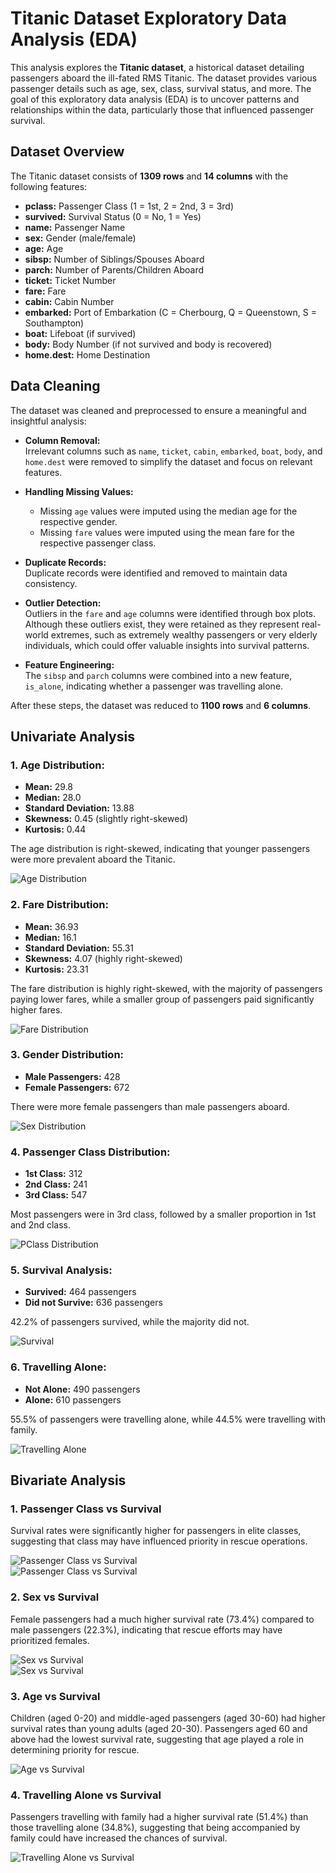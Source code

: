 # Titanic Dataset Exploratory Data Analysis (EDA)

This analysis explores the **Titanic dataset**, a historical dataset detailing passengers aboard the ill-fated RMS Titanic. The dataset provides various passenger details such as age, sex, class, survival status, and more. The goal of this exploratory data analysis (EDA) is to uncover patterns and relationships within the data, particularly those that influenced passenger survival.

## Dataset Overview

The Titanic dataset consists of **1309 rows** and **14 columns** with the following features:

- **pclass:** Passenger Class (1 = 1st, 2 = 2nd, 3 = 3rd)
- **survived:** Survival Status (0 = No, 1 = Yes)
- **name:** Passenger Name
- **sex:** Gender (male/female)
- **age:** Age
- **sibsp:** Number of Siblings/Spouses Aboard
- **parch:** Number of Parents/Children Aboard
- **ticket:** Ticket Number
- **fare:** Fare
- **cabin:** Cabin Number
- **embarked:** Port of Embarkation (C = Cherbourg, Q = Queenstown, S = Southampton)
- **boat:** Lifeboat (if survived)
- **body:** Body Number (if not survived and body is recovered)
- **home.dest:** Home Destination

## Data Cleaning

The dataset was cleaned and preprocessed to ensure a meaningful and insightful analysis:

- **Column Removal:**  
  Irrelevant columns such as `name`, `ticket`, `cabin`, `embarked`, `boat`, `body`, and `home.dest` were removed to simplify the dataset and focus on relevant features.

- **Handling Missing Values:**  
  - Missing `age` values were imputed using the median age for the respective gender.
  - Missing `fare` values were imputed using the mean fare for the respective passenger class.

- **Duplicate Records:**  
  Duplicate records were identified and removed to maintain data consistency.

- **Outlier Detection:**  
  Outliers in the `fare` and `age` columns were identified through box plots. Although these outliers exist, they were retained as they represent real-world extremes, such as extremely wealthy passengers or very elderly individuals, which could offer valuable insights into survival patterns.

- **Feature Engineering:**  
  The `sibsp` and `parch` columns were combined into a new feature, `is_alone`, indicating whether a passenger was travelling alone.

After these steps, the dataset was reduced to **1100 rows** and **6 columns**.

## Univariate Analysis

### 1. **Age Distribution:**

- **Mean:** 29.8  
- **Median:** 28.0  
- **Standard Deviation:** 13.88  
- **Skewness:** 0.45 (slightly right-skewed)  
- **Kurtosis:** 0.44

The age distribution is right-skewed, indicating that younger passengers were more prevalent aboard the Titanic.

![Age Distribution](Images/agedist.png)

### 2. **Fare Distribution:**

- **Mean:** 36.93  
- **Median:** 16.1  
- **Standard Deviation:** 55.31  
- **Skewness:** 4.07 (highly right-skewed)  
- **Kurtosis:** 23.31

The fare distribution is highly right-skewed, with the majority of passengers paying lower fares, while a smaller group of passengers paid significantly higher fares.

![Fare Distribution](Images/faredist.png)

### 3. **Gender Distribution:**

- **Male Passengers:** 428  
- **Female Passengers:** 672

There were more female passengers than male passengers aboard.

![Sex Distribution](Images/sexdist.png)

### 4. **Passenger Class Distribution:**

- **1st Class:** 312  
- **2nd Class:** 241  
- **3rd Class:** 547

Most passengers were in 3rd class, followed by a smaller proportion in 1st and 2nd class.

![PClass Distribution](Images/pclassdist.png)

### 5. **Survival Analysis:**

- **Survived:** 464 passengers  
- **Did not Survive:** 636 passengers

42.2% of passengers survived, while the majority did not.

![Survival](Images/suvdist.png)

### 6. **Travelling Alone:**

- **Not Alone:** 490 passengers  
- **Alone:** 610 passengers

55.5% of passengers were travelling alone, while 44.5% were travelling with family.

![Travelling Alone](Images/alonedist.png)

## Bivariate Analysis

### 1. **Passenger Class vs Survival**

Survival rates were significantly higher for passengers in elite classes, suggesting that class may have influenced priority in rescue operations.

![Passenger Class vs Survival](Images/pclass-sur.png)  
![Passenger Class vs Survival](Images/pclass-sur2.png)

### 2. **Sex vs Survival**

Female passengers had a much higher survival rate (73.4%) compared to male passengers (22.3%), indicating that rescue efforts may have prioritized females.

![Sex vs Survival](Images/sex-sur.png)  
![Sex vs Survival](Images/sex-sur2.png)

### 3. **Age vs Survival**

Children (aged 0-20) and middle-aged passengers (aged 30-60) had higher survival rates than young adults (aged 20-30). Passengers aged 60 and above had the lowest survival rate, suggesting that age played a role in determining priority for rescue.

![Age vs Survival](Images/age-sur.png)

### 4. **Travelling Alone vs Survival**

Passengers travelling with family had a higher survival rate (51.4%) than those travelling alone (34.8%), suggesting that being accompanied by family could have increased the chances of survival.

![Travelling Alone vs Survival](Images/alone-sur.png)
